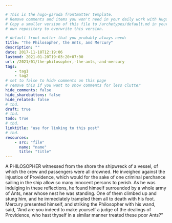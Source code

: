 ```yaml
---

# This is the hugo-garuda frontmatter template.
# Remove comments and items you won't need in your daily work with Hugo.
# Copy a smaller version of this file to /archetypes/default.md in your
# own repository to overwrite this version.

# default front matter that you probably always need:
title: "The Philosopher, the Ants, and Mercury"
description: ""
date: 2017-11-18T12:19:06
lastmod: 2021-01-20T19:03:20+07:00
url: /2021/01/the-philosopher,-the-ants,-and-mercury
tags:
    - tag1
    - tag2
# set to false to hide comments on this page
# remove this if you want to show comments for less clutter
hide_comments: false
hide_sharebuttons: false
hide_related: false
# tbd.
draft: true
# tbd.
todo: true
# tbd.
linktitle: "use for linking to this post"
# tbd.
resources:
    - src: "file"
      name: "name"
      title: "title"
---
```

A PHILOSOPHER witnessed from the shore the shipwreck of a vessel, of which the crew and passengers were all drowned. He inveighed against the injustice of Providence, which would for the sake of one criminal perchance sailing in the ship allow so many innocent persons to perish. As he was indulging in these reflections, he found himself surrounded by a whole army of Ants, near whose nest he was standing. One of them climbed up and stung him, and he immediately trampled them all to death with his foot. Mercury presented himself, and striking the Philosopher with his wand, said, “And are you indeed to make yourself a judge of the dealings of Providence, who hast thyself in a similar manner treated these poor Ants?”
